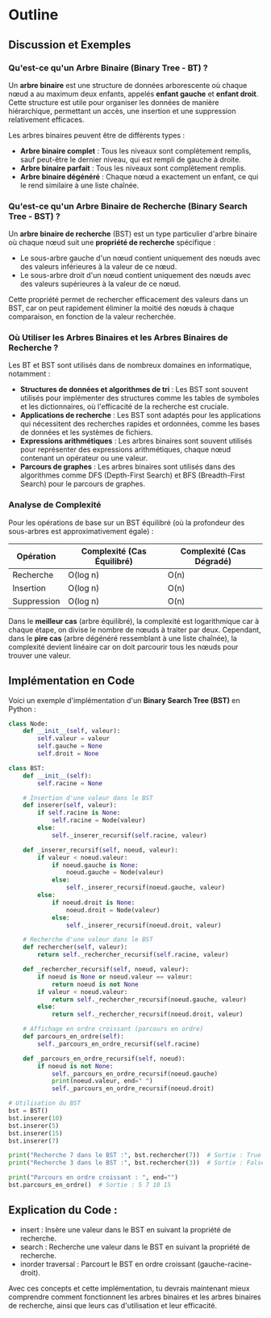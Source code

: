 # Outline

## Discussion et Exemples

### Qu'est-ce qu'un Arbre Binaire (Binary Tree - BT) ?

Un **arbre binaire** est une structure de données arborescente où chaque nœud a au maximum deux enfants, appelés **enfant gauche** et **enfant droit**. Cette structure est utile pour organiser les données de manière hiérarchique, permettant un accès, une insertion et une suppression relativement efficaces.

Les arbres binaires peuvent être de différents types :

- **Arbre binaire complet** : Tous les niveaux sont complètement remplis, sauf peut-être le dernier niveau, qui est rempli de gauche à droite.
- **Arbre binaire parfait** : Tous les niveaux sont complètement remplis.
- **Arbre binaire dégénéré** : Chaque nœud a exactement un enfant, ce qui le rend similaire à une liste chaînée.

### Qu'est-ce qu'un Arbre Binaire de Recherche (Binary Search Tree - BST) ?

Un **arbre binaire de recherche** (BST) est un type particulier d'arbre binaire où chaque nœud suit une **propriété de recherche** spécifique :

- Le sous-arbre gauche d'un nœud contient uniquement des nœuds avec des valeurs inférieures à la valeur de ce nœud.
- Le sous-arbre droit d'un nœud contient uniquement des nœuds avec des valeurs supérieures à la valeur de ce nœud.

Cette propriété permet de rechercher efficacement des valeurs dans un BST, car on peut rapidement éliminer la moitié des nœuds à chaque comparaison, en fonction de la valeur recherchée.

### Où Utiliser les Arbres Binaires et les Arbres Binaires de Recherche ?

Les BT et BST sont utilisés dans de nombreux domaines en informatique, notamment :

- **Structures de données et algorithmes de tri** : Les BST sont souvent utilisés pour implémenter des structures comme les tables de symboles et les dictionnaires, où l'efficacité de la recherche est cruciale.
- **Applications de recherche** : Les BST sont adaptés pour les applications qui nécessitent des recherches rapides et ordonnées, comme les bases de données et les systèmes de fichiers.
- **Expressions arithmétiques** : Les arbres binaires sont souvent utilisés pour représenter des expressions arithmétiques, chaque nœud contenant un opérateur ou une valeur.
- **Parcours de graphes** : Les arbres binaires sont utilisés dans des algorithmes comme DFS (Depth-First Search) et BFS (Breadth-First Search) pour le parcours de graphes.

### Analyse de Complexité

Pour les opérations de base sur un BST équilibré (où la profondeur des sous-arbres est approximativement égale) :

| Opération   | Complexité (Cas Équilibré) | Complexité (Cas Dégradé) |
| ----------- | -------------------------- | ------------------------ |
| Recherche   | O(log n)                   | O(n)                     |
| Insertion   | O(log n)                   | O(n)                     |
| Suppression | O(log n)                   | O(n)                     |

Dans le **meilleur cas** (arbre équilibré), la complexité est logarithmique car à chaque étape, on divise le nombre de nœuds à traiter par deux. Cependant, dans le **pire cas** (arbre dégénéré ressemblant à une liste chaînée), la complexité devient linéaire car on doit parcourir tous les nœuds pour trouver une valeur.

## Implémentation en Code

Voici un exemple d'implémentation d'un **Binary Search Tree (BST)** en Python :

```python
class Node:
    def __init__(self, valeur):
        self.valeur = valeur
        self.gauche = None
        self.droit = None

class BST:
    def __init__(self):
        self.racine = None

    # Insertion d'une valeur dans le BST
    def inserer(self, valeur):
        if self.racine is None:
            self.racine = Node(valeur)
        else:
            self._inserer_recursif(self.racine, valeur)

    def _inserer_recursif(self, noeud, valeur):
        if valeur < noeud.valeur:
            if noeud.gauche is None:
                noeud.gauche = Node(valeur)
            else:
                self._inserer_recursif(noeud.gauche, valeur)
        else:
            if noeud.droit is None:
                noeud.droit = Node(valeur)
            else:
                self._inserer_recursif(noeud.droit, valeur)

    # Recherche d'une valeur dans le BST
    def rechercher(self, valeur):
        return self._rechercher_recursif(self.racine, valeur)

    def _rechercher_recursif(self, noeud, valeur):
        if noeud is None or noeud.valeur == valeur:
            return noeud is not None
        if valeur < noeud.valeur:
            return self._rechercher_recursif(noeud.gauche, valeur)
        else:
            return self._rechercher_recursif(noeud.droit, valeur)

    # Affichage en ordre croissant (parcours en ordre)
    def parcours_en_ordre(self):
        self._parcours_en_ordre_recursif(self.racine)

    def _parcours_en_ordre_recursif(self, noeud):
        if noeud is not None:
            self._parcours_en_ordre_recursif(noeud.gauche)
            print(noeud.valeur, end=" ")
            self._parcours_en_ordre_recursif(noeud.droit)

# Utilisation du BST
bst = BST()
bst.inserer(10)
bst.inserer(5)
bst.inserer(15)
bst.inserer(7)

print("Recherche 7 dans le BST :", bst.rechercher(7))  # Sortie : True
print("Recherche 3 dans le BST :", bst.rechercher(3))  # Sortie : False

print("Parcours en ordre croissant : ", end="")
bst.parcours_en_ordre()  # Sortie : 5 7 10 15

```

## Explication du Code :

- insert : Insère une valeur dans le BST en suivant la propriété de recherche.
- search : Recherche une valeur dans le BST en suivant la propriété de recherche.
- inorder traversal : Parcourt le BST en ordre croissant (gauche-racine-droit).

Avec ces concepts et cette implémentation, tu devrais maintenant mieux comprendre comment fonctionnent les arbres binaires et les arbres binaires de recherche, ainsi que leurs cas d'utilisation et leur efficacité.

